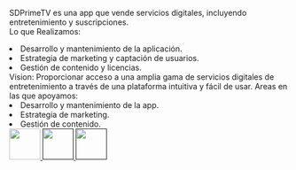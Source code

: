 <span class="font-bold text-start text-xl">SDPrimeTV</span><span class="font-light text-start text-xl"> es una app que vende servicios digitales, incluyendo entretenimiento y suscripciones.
 <br> <span class="font-bold text-xl">Lo que Realizamos:</span>
</span> 
<li class="font-light text-start text-xl">Desarrollo y mantenimiento de la aplicación.</li><li class="font-light text-start text-xl">Estrategia de marketing y captación de usuarios.</li><li class="font-light text-start text-xl">Gestión de contenido y licencias.</li>
<!-- VISION -->
<span class="font-semibold text-start text-xl"> Vision:</span>
<span class="font-light text-start text-xl">Proporcionar acceso a una amplia gama de servicios digitales de entretenimiento a través de una plataforma intuitiva y fácil de usar.</span> 
<!-- AREAS DE TRABAJO -->
<span class="font-semibold text-start text-xl"> Areas en las que apoyamos:</span>
<li class="font-light text-start text-xl">Desarrollo y mantenimiento de la app.</li><li class="font-light text-start text-xl">Estrategia de marketing.</li><li class="font-light text-start text-xl">Gestión de contenido.</li> 
<div class="flex justify-items-center w-5/12 py-5 gap-0">
<a href="https://sdprimetv.com" target="_blank"><img src="https://xpanzion.net/assets/icon-web.png" alt=""style="width:56px; height:56px">
</a>
<a href="" target="_blank"><img src="https://xpanzion.net/assets/icon-ig.png" alt="" style="width:56px; height:56px">
</a>
<a href="" target="_blank"><img src="https://xpanzion.net/assets/icon-fb.png" alt="" style="width:56px; height:56px">
</a>
</div>
